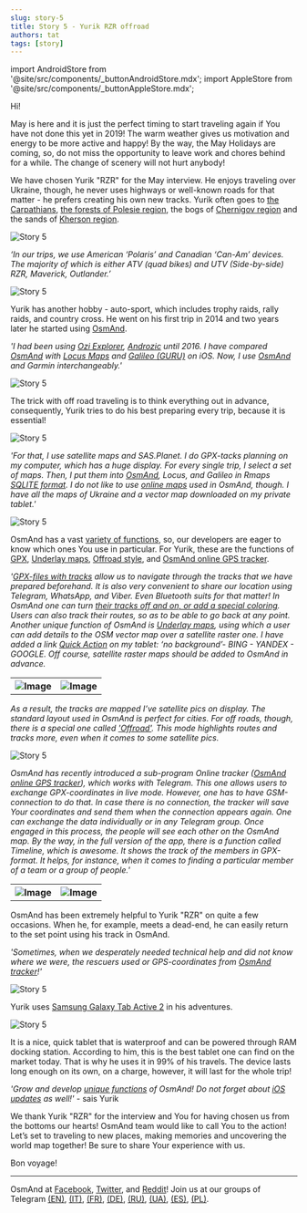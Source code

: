 ```yaml
---
slug: story-5
title: Story 5 - Yurik RZR offroad
authors: tat
tags: [story]
---
```


import AndroidStore from '@site/src/components/_buttonAndroidStore.mdx';
import AppleStore from '@site/src/components/_buttonAppleStore.mdx';

Hi!

May is here and it is just the perfect timing to start traveling again if You have not done this yet in 2019! 
The warm weather gives us motivation and energy to be more active and happy! By the way, the May Holidays are coming, so, do not miss the opportunity to leave work and chores behind for a while. The change of scenery will not hurt anybody!

We have chosen Yurik "RZR" for the May interview. He enjoys traveling over Ukraine, though, he never uses highways or well-known roads for that matter - he prefers creating his own new tracks. Yurik often goes to <a href="https://en.wikipedia.org/wiki/Carpathian_Mountains">the Carpathians</a>, <a href="https://en.wikipedia.org/wiki/Polesia">the forests of Polesie region</a>, the bogs of <a href="https://en.wikipedia.org/wiki/Chernihiv_Oblast">Chernigov region</a> and the sands of <a href="https://en.wikipedia.org/wiki/Kherson_Oblast">Kherson region</a>.


![Story 5](./story-5-1.jpg)

<!--truncate-->

_‘In our trips, we use American ‘Polaris’ and Canadian ‘Can-Am’ devices. The majority of which is either ATV (quad bikes) and UTV (Side-by-side) RZR, Maverick, Outlander.’_

![Story 5](./story-5-2.jpg)

Yurik has another hobby - auto-sport, which includes trophy raids, rally raids, and country cross. 
He went on his first trip in 2014 and two years later he started using <a href="https://www.osmand.net">OsmAnd</a>.

_'I had been using <a href="https://www.oziexplorer.com">Ozi Explorer</a>, <a href="https://www.androzic.com/">Androzic</a> until 2016. I have compared <a href="https://www.osmand.net">OsmAnd</a> with <a href="https://www.locusmap.eu/">Locus Maps</a> and <a href="https://gurumaps.app/">Galileo (GURU)</a> on iOS. Now, I use <a href="https://www.osmand.net">OsmAnd</a> and Garmin interchangeably.'_

![Story 5](./story-5-12.jpg)

The trick with off road traveling is to think everything out in advance, consequently, Yurik tries to do his best preparing every trip, because it is essential!

![Story 5](./story-5-3.jpg)

_'For that, I use satellite maps and SAS.Planet. I do GPX-tacks planning on my computer, which has a huge display. For every single trip, I select a set of maps. Then, I put them into <a href="https://www.osmand.net">OsmAnd</a>, Locus, and Galileo in Rmaps <a href="https://wiki.openstreetmap.org/wiki/OsmAndMapCreator">SQLITE format</a>. I do not like to use <a href="https://osmand.net/features/online-maps-plugin">online maps</a> used in OsmAnd, though. I have all the maps of Ukraine and a vector map downloaded on my private tablet.'_

![Story 5](./story-5-6.jpg)

OsmAnd has a vast <a href="https://osmand.net/features">variety of functions</a>, so, our developers are eager to know which ones You use in particular. For Yurik, these are the functions of <a href="https://osmand.net/features/trip-planning">GPX</a>, <a href="https://osmand.net/features/online-maps-plugin">Underlay maps</a>, <a href="https://osmand.net/features/map-viewing">Offroad style</a>, and <a href="https://osmand.net/features/tracker">OsmAnd online GPS tracker</a>.

_'<a href="https://osmand.net/features/trip-planning">GPX-files with tracks</a> allow us to navigate through the tracks that we have prepared beforehand. It is also very convenient to share our location using Telegram, WhatsApp, and Viber. Even Bluetooth suits for that matter! In OsmAnd one can turn <a href="https://osmand.net/features/trip-recording-plugin">their tracks off and on, or add a special coloring</a>. Users can also track their routes, so as to be able to go back at any point. Another unique function of OsmAnd is <a href="https://osmand.net/features/online-maps-plugin">Underlay maps</a>, using which a user can add details to the OSM vector map over a satellite raster one. I have added a link <a href="https://osmand.net/blog/osmand-2-6-released">Quick Action</a> on my tablet: ‘no background’- BING - YANDEX - GOOGLE. Off course, satellite raster maps should be added to OsmAnd in advance._

<table class="blogimage">
  <tr>
    <th><img src={require('./story-5-8.jpg').default} alt="Image"/></th>
    <th><img src={require('./story-5-10.jpg').default} alt="Image"/></th>
    </tr>
</table> 

_As a result, the tracks are mapped I’ve satellite pics on display. The standard layout used in OsmAnd is perfect for cities. For off roads, though, there is a special one called <a href="https://osmand.net/features/map-viewing">'Offroad'</a>. This mode highlights routes and tracks more, even when it comes to some satellite pics._

![Story 5](./story-5-4.jpg)

_OsmAnd has recently introduced a sub-program Online tracker (<a href="https://osmand.net/features/tracker">OsmAnd online GPS tracker</a>), which works with Telegram. This one allows users to exchange GPX-coordinates in live mode. However, one has to have GSM-connection to do that. In case there is no connection, the tracker will save Your coordinates and send them when the connection appears again. One can exchange the data individually or in any Telegram group. Once engaged in this process, the people will see each other on the OsmAnd map. By the way, in the full version of the app, there is a function called Timeline, which is awesome. It shows the track of the members in GPX-format. It helps, for instance, when it comes to finding a particular member of a team or a group of people.'_

<table class="blogimage">
  <tr>
    <th><img src={require('./story-5-7.jpg').default} alt="Image"/></th>
    <th><img src={require('./story-5-9.jpg').default} alt="Image"/></th>
    </tr>
</table> 

OsmAnd has been extremely helpful to Yurik "RZR" on quite a few occasions. When he, for example, meets a dead-end, he can easily return to the set point using his track in OsmAnd.

_'Sometimes, when we desperately needed technical help and did not know where we were, the rescuers used or GPS-coordinates from <a href="https://osmand.net/features/tracker">OsmAnd tracker</a>!'_

![Story 5](./story-5-5.jpg)

Yurik uses <a href="https://www.samsung.com/us/business/products/mobile/tablets/tab-active2/">Samsung Galaxy Tab Active 2</a> in his adventures.

![Story 5](./story-5-11.jpg)

It is a nice, quick tablet that is waterproof and can be powered through RAM docking station. According to him, this is the best tablet one can find on the market today. That is why he uses it in 99% of his travels. The device lasts long enough on its own, on a charge, however, it will last for the whole trip!

_'Grow and develop <a href="https://osmand.net/features">unique functions</a> of OsmAnd! Do not forget about <a href="https://osmand.net/blog/osmand-ios-2-7-released">iOS updates</a> as well!'_ - sais Yurik

We thank Yurik "RZR" for the interview and You for having chosen us from the bottoms our hearts! OsmAnd team would like to call You to the action! Let’s set to traveling to new places, making memories and uncovering the world map together! Be sure to share Your experience with us.

Bon voyage!

_________________________________________________

<AndroidStore/>  <AppleStore/>

OsmAnd at <a href="https://www.facebook.com/osmandapp/">Facebook</a>, <a href="https://www.twitter.com/osmandapp/">Twitter</a>, and <a href="https://www.reddit.com/r/OsmAnd/">Reddit</a>!
 Join us at our groups of Telegram <a href="https://t.me/OsmAndMaps">(EN)</a>, <a href="https://t.me/itosmand">(IT)</a>,  <a href="https://t.me/frosmand">(FR)</a>, <a href="https://t.me/deosmand">(DE)</a>, <a href="https://t.me/ruosmand">(RU)</a>, <a href="https://t.me/uaosmand">(UA)</a>, <a href="https://t.me/osmand_es">(ES)</a>, <a href="https://t.me/osmand_pl">(PL)</a>.